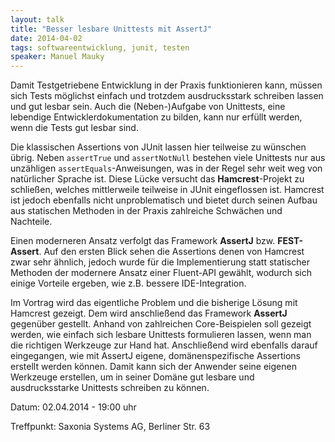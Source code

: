 ```yaml
---
layout: talk
title: "Besser lesbare Unittests mit AssertJ"
date: 2014-04-02
tags: softwareentwicklung, junit, testen
speaker: Manuel Mauky
---
```


Damit Testgetriebene Entwicklung in der Praxis funktionieren kann, müssen sich Tests möglichst einfach und trotzdem ausdrucksstark schreiben lassen und gut lesbar sein. Auch die (Neben-)Aufgabe von Unittests, eine lebendige Entwicklerdokumentation zu bilden, kann nur erfüllt werden, wenn die Tests gut lesbar sind.

Die klassischen Assertions von JUnit lassen hier teilweise zu wünschen übrig. Neben `assertTrue` und `assertNotNull` bestehen viele Unittests nur aus unzähligen `assertEquals`-Anweisungen, was in der Regel sehr weit weg von natürlicher Sprache ist. Diese Lücke versucht das **Hamcrest**-Projekt zu schließen, welches mittlerweile teilweise in JUnit eingeflossen ist. Hamcrest ist jedoch ebenfalls nicht unproblematisch und bietet durch seinen Aufbau aus statischen Methoden in der Praxis zahlreiche Schwächen und Nachteile.

Einen moderneren Ansatz verfolgt das Framework **AssertJ** bzw. **FEST-Assert**. Auf den ersten Blick sehen die Assertions denen von Hamcrest zwar sehr ähnlich, jedoch wurde für die Implementierung statt statischer Methoden der modernere Ansatz einer Fluent-API gewählt, wodurch sich einige Vorteile ergeben, wie z.B. bessere IDE-Integration.

Im Vortrag wird das eigentliche Problem und die bisherige Lösung mit Hamcrest gezeigt. Dem wird anschließend das Framework **AssertJ** gegenüber gestellt. Anhand von zahlreichen Core-Beispielen soll gezeigt werden, wie einfach sich lesbare Unittests formulieren lassen, wenn man die richtigen Werkzeuge zur Hand hat. Anschließend wird ebenfalls darauf eingegangen, wie mit AssertJ eigene, domänenspezifische Assertions erstellt werden können. Damit kann sich der Anwender seine eigenen Werkzeuge erstellen, um in seiner Domäne gut lesbare und ausdrucksstarke Unittests schreiben zu können. 

Datum: 02.04.2014 - 19:00 uhr

Treffpunkt: Saxonia Systems AG, Berliner Str. 63
